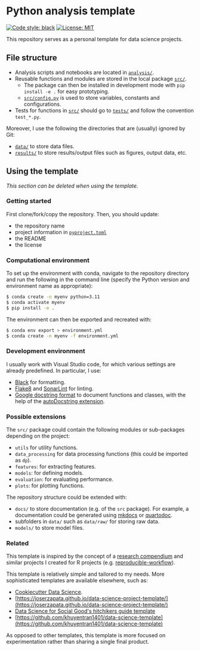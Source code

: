 # Python analysis template
[![Code style: black](https://img.shields.io/badge/code%20style-black-000000.svg)](https://github.com/psf/black)
[![License: MIT](https://img.shields.io/badge/License-MIT-yellow.svg)](https://opensource.org/licenses/MIT)

This repository serves as a personal template for data science projects.

## File structure

- Analysis scripts and notebooks are located in [`analysis/`](analysis/).
- Reusable functions and modules are stored in the local package [`src/`](src/).
  - The package can then be installed in development mode with `pip install -e .` for easy prototyping.
  - [`src/config.py`](src/config.py) is used to store variables, constants and configurations.
- Tests for functions in [`src/`](src/) should go to [`tests/`](tests/) and follow the convention `test_*.py`.

Moreover, I use the following the directories that are (usually) ignored by Git:

- [`data/`](data/) to store data files.
- [`results/`](results/) to store results/output files such as figures, output data, etc.

## Using the template
*This section can be deleted when using the template.*

### Getting started

First clone/fork/copy the repository.
Then, you should update:

- the repository name
- project information in [`pyproject.toml`](pyproject.toml)
- the README
- the license 

### Computational environment

To set up the environment with conda, navigate to the repository directory and run the following in the command line (specify the Python version and environment name as appropriate):

```bash
$ conda create -n myenv python=3.11
$ conda activate myenv
$ pip install -e .
```

The environment can then be exported and recreated with:

```bash
$ conda env export > environment.yml
$ conda create -n myenv -f environment.yml
```

### Development environment

I usually work with Visual Studio code, for which various settings are already predefined.
In particular, I use:

- [Black](https://black.readthedocs.io/en/stable/index.html) for formatting.
- [Flake8](https://flake8.pycqa.org/en/latest/) and [SonarLint](https://marketplace.visualstudio.com/items?itemName=SonarSource.sonarlint-vscode) for linting.
- [Google docstring format](https://sphinxcontrib-napoleon.readthedocs.io/en/latest/example_google.html) to document functions and classes, with the help of the [autoDocstring extension](https://marketplace.visualstudio.com/items?itemName=njpwerner.autodocstring). 

### Possible extensions

The `src/` package could contain the following modules or sub-packages depending on the project:

- `utils` for utility functions.
- `data_processing` for data processing functions (this could be imported as `dp`).
- `features`: for extracting features.
- `models`: for defining models.
- `evaluation`: for evaluating performance.
- `plots`: for plotting functions.

The repository structure could be extended with:

- `docs/` to store documentation (e.g. of the `src` package). For example, a documentation could be generated using [mkdocs](https://www.mkdocs.org/) or [quartodoc](https://machow.github.io/quartodoc/get-started/overview.html).
- subfolders in `data/` such as `data/raw/` for storing raw data.
- `models/` to store model files.

### Related

This template is inspired by the concept of a [research compendium](https://doi.org/10.1080/00031305.2017.1375986) and similar projects I created for R projects (e.g. [reproducible-workflow](https://github.com/ghurault/reproducible-workflow)).

This template is relatively simple and tailored to my needs.
More sophisticated templates are available elsewhere, such as:

- [Cookiecutter Data Science](https://github.com/drivendataorg/cookiecutter-data-science/).
- [https://joserzapata.github.io/data-science-project-template/](https://joserzapata.github.io/data-science-project-template/)
- [Data Science for Social Good's hitchikers guide template](https://github.com/dssg/hitchhikers-guide/tree/master/sources/curriculum/0_before_you_start/pipelines-and-project-workflow)
- [https://github.com/khuyentran1401/data-science-template](https://github.com/khuyentran1401/data-science-template)

As opposed to other templates, this template is more focused on experimentation rather than sharing a single final product.
